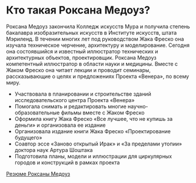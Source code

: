 # Кто такая Роксана Медоуз?

Роксана Медоуз закончила Колледж искусств Мура и получила степень бакалавра изобразительных искусств в Институте искусств, штата Мэриленд. В течении многих лет под руководством Жака Фреско она изучала техническое черчение, архитектуру и моделирование. Сегодня она состоявшийся и известный иллюстратор технических и архитектурных объектов, проектировщик. Роксана Медоуз компетентный иллюстратор в области науки и медицины. Вместе с Жаком Фреско она читает лекции и проводит семинары, рассказывающие о целях и предложениях Проекта «Венера», по всему миру.

* Участвовала в планировании и строительстве зданий исследовательского центра Проекта «Венера»
* Помогала снимать и редактировать многие научно-образовательные фильмы вместе с Жаком Фреско
* Оформила книгу Жака Фреско «Все лучшее, что не купишь за деньги» и организовала ее издание
* Организовала издание книги Жака Фреско «Проектирование будущего»
* Соавтор эссе «Заново открытый Ирак» и «За пределами утопии» доктора наук Артура Шоштака
* Подготовила планы, модели и иллюстрации для циркулярных городов и конструкций в рамках проекта

[Резюме Роксаны Медоуз](https://vk.com/pages?oid=-28542288&p=%D0%A0%D0%B5%D0%B7%D1%8E%D0%BC%D0%B5%3A_%D0%A0%D0%BE%D0%BA%D1%81%D0%B0%D0%BD%D0%B0_%D0%9C%D0%B5%D0%B4%D0%BE%D1%83%D0%B7)

